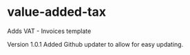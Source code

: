 # value-added-tax
Adds VAT - Invoices template

Version 1.0.1
Added Github updater to allow for easy updating.